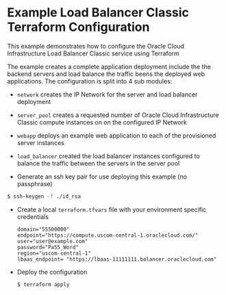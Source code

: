 Example Load Balancer Classic Terraform Configuration
=====================================================


This example demonstrates how to configure the Oracle Cloud Infrastructure Load Balancer Classic service using Terraform

The example creates a complete application deployment include the the backend servers and load balance the traffic beens the deployed web applications.  The configuration is split into 4 sub modules:

- `network` creates the IP Network for the server and load balancer deployment
- `server_pool` creates a requested number of Oracle Cloud Infrastructure Classic compute instances on on the configured IP Network
- `webapp` deploys an example web application to each of the provisioned server instances
- `load_balancer` created the load balancer instances configured to balance the traffic between the servers in the server pool


- Generate an ssh key pair for use deploying this example (no passphrase)

```sh
$ ssh-keygen -f ./id_rsa
```

- Create a local `terraform.tfvars` file with your environment specific credentials

  ```
  domain="55500000"
  endpoint="https://compute.uscom-central-1.oraclecloud.com/"
  user="user@example.com"
  password="Pa55_Word"
  region="uscom-central-1"
  lbaas_endpoint= "https://lbaas-11111111.balancer.oraclecloud.com"
  ```


- Deploy the configuration

  ```sh
  $ terraform apply
  ```
